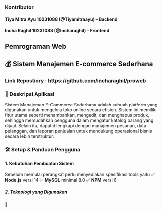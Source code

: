 ### Kontributor  
#### Tiya Mitra Ayu 10231088 (@Tiyamitraayu) – Backend  
#### Incha Raghil 10231088 (@Incharaghil) – Frontend 

## Pemrograman Web

## 💰 Sistem Manajemen E-commerce Sederhana

### Link Repostiory : https://github.com/incharaghil/proweb

### 📝 Deskripsi Aplikasi 
Sistem Manajemen E-Commerce Sederhana adalah sebuah platform yang digunakan untuk mengelola toko online secara efisien. Sistem ini memiliki fitur utama seperti menambahkan, mengedit, dan menghapus produk, sehingga memudahkan pengguna dalam mengatur katalog barang yang dijual. Selain itu, dapat dilengkapi dengan manajemen pesanan, data pelanggan, dan laporan penjualan untuk mendukung operasional bisnis secara lebih terstruktur. 

### 🛠️ Setup & Panduan Pengguna 
#### 1. Kebutuhan Pembuatan Sistem
Sebelum memulai perangkat perlu menyediakan spesifikasi tools yaitu
✅ **Node.js** versi 14
✅ **MySQL** minimal 8.0
✅ **NPM** versi 6

##### 2. Teknologi yang Digunakan
🎨


